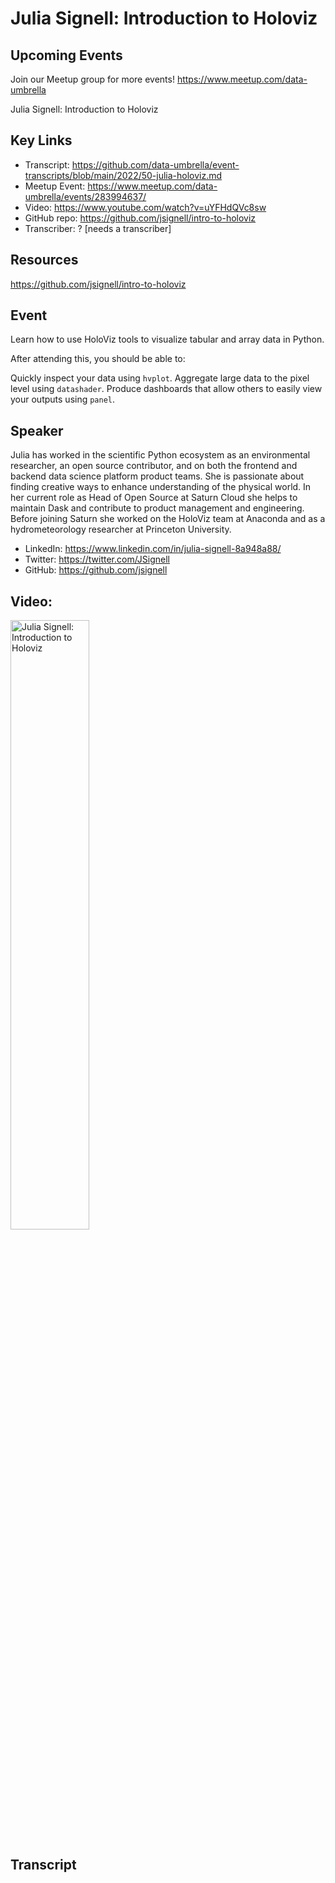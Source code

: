 # Julia Signell: Introduction to Holoviz

## Upcoming Events
Join our Meetup group for more events!
https://www.meetup.com/data-umbrella

Julia Signell: Introduction to Holoviz

## Key Links
- Transcript: https://github.com/data-umbrella/event-transcripts/blob/main/2022/50-julia-holoviz.md
- Meetup Event: https://www.meetup.com/data-umbrella/events/283994637/
- Video: https://www.youtube.com/watch?v=uYFHdQVc8sw
- GitHub repo: https://github.com/jsignell/intro-to-holoviz
- Transcriber:  ? [needs a transcriber]

## Resources
https://github.com/jsignell/intro-to-holoviz

## Event
Learn how to use HoloViz tools to visualize tabular and array data in Python.

After attending this, you should be able to:

Quickly inspect your data using `hvplot`.
Aggregate large data to the pixel level using `datashader`.
Produce dashboards that allow others to easily view your outputs using `panel`.

## Speaker

Julia has worked in the scientific Python ecosystem as an environmental researcher, an open source contributor, and on both the frontend and backend data science platform product teams.
She is passionate about finding creative ways to enhance understanding of the physical world.
In her current role as Head of Open Source at Saturn Cloud she helps to maintain Dask and contribute to product management and engineering.
Before joining Saturn she worked on the HoloViz team at Anaconda and as a hydrometeorology researcher at Princeton University.

- LinkedIn: https://www.linkedin.com/in/julia-signell-8a948a88/
- Twitter: https://twitter.com/JSignell
- GitHub: https://github.com/jsignell

## Video:  
<a href="http://www.youtube.com/watch?feature=player_embedded&v=uYFHdQVc8sw" target="_blank"><img src="http://img.youtube.com/vi/uYFHdQVc8sw/0.jpg"
alt="Julia Signell: Introduction to Holoviz" width="50%" /></a>


## Transcript
